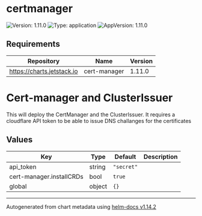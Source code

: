 # certmanager

![Version: 1.11.0](https://img.shields.io/badge/Version-1.11.0-informational?style=flat-square) ![Type: application](https://img.shields.io/badge/Type-application-informational?style=flat-square) ![AppVersion: 1.11.0](https://img.shields.io/badge/AppVersion-1.11.0-informational?style=flat-square)

## Requirements

| Repository | Name | Version |
|------------|------|---------|
| https://charts.jetstack.io | cert-manager | 1.11.0 |

# Cert-manager and ClusterIssuer
This will deploy the CertManager and the ClusterIssuer.
It requires a cloudflare API token to be able to issue DNS challanges for the certificates

## Values

| Key | Type | Default | Description |
|-----|------|---------|-------------|
| api_token | string | `"secret"` |  |
| cert-manager.installCRDs | bool | `true` |  |
| global | object | `{}` |  |

----------------------------------------------
Autogenerated from chart metadata using [helm-docs v1.14.2](https://github.com/norwoodj/helm-docs/releases/v1.14.2)
